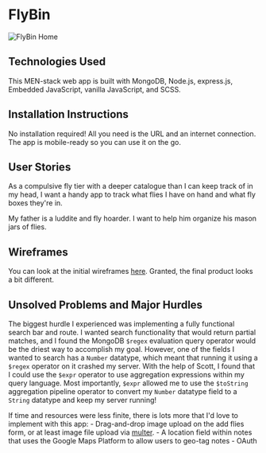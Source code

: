 # FlyBin
![FlyBin Home](/public/assets/home-shot)

## Technologies Used
This MEN-stack web app is built with MongoDB, Node.js, express.js, Embedded JavaScript, vanilla JavaScript, and SCSS. 

## Installation Instructions
No installation required! All you need is the URL and an internet connection. The app is mobile-ready so you can use it on the go.

## User Stories
As a compulsive fly tier with a deeper catalogue than I can keep track of in my head, I want a handy app to track what flies I have on hand and what fly boxes they're in.

My father is a luddite and fly hoarder. I want to help him organize his mason jars of flies.

## Wireframes 
You can look at the initial wireframes [here](https://www.figma.com/file/hZ3i1xII59wLvwZaZqIHSO/Fly-Box?node-id=0-1&t=oh2OlBKVNuP1d2EH-0). Granted, the final product looks a bit different.

## Unsolved Problems and Major Hurdles
The biggest hurdle I experienced was implementing a fully functional search bar and route. I wanted search functionality that would return partial matches, and I found the MongoDB `$regex` evaluation query operator would be the driest way to accomplish my goal. However, one of the fields I wanted to search has a `Number` datatype, which meant that running it using a `$regex` operator on it crashed my server. With the help of Scott, I found that I could use the `$expr` operator to use aggregation expressions within my query language. Most importantly, `$expr` allowed me to use the `$toString` aggregation pipeline operator to convert my `Number` datatype field to a `String` datatype and keep my server running!

If time and resources were less finite, there is lots more that I'd love to implement with this app:
    - Drag-and-drop image upload on the add flies form, or at least image file upload via [multer](https://www.npmjs.com/package/multer).
    - A location field within notes that uses the Google Maps Platform to allow users to geo-tag notes
    - OAuth